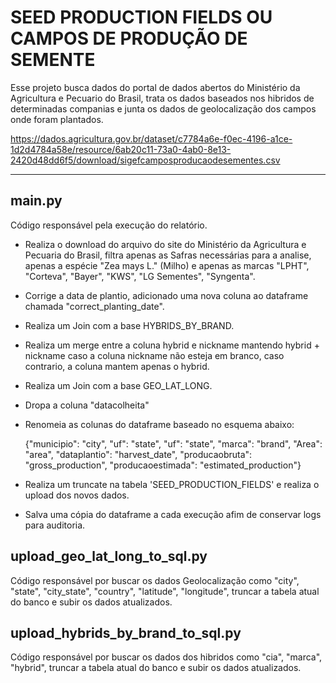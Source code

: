 # SEED PRODUCTION FIELDS OU CAMPOS DE PRODUÇÃO DE SEMENTE

Esse projeto busca dados do portal de dados abertos do Ministério da Agricultura e Pecuario do Brasil, trata os dados baseados nos hibridos de determinadas companias e junta os dados de geolocalização dos campos onde foram plantados.


https://dados.agricultura.gov.br/dataset/c7784a6e-f0ec-4196-a1ce-1d2d4784a58e/resource/6ab20c11-73a0-4ab0-8e13-2420d48dd6f5/download/sigefcamposproducaodesementes.csv

---

## main.py

Código responsável pela execução do relatório.

 - Realiza o download do arquivo do site do Ministério da Agricultura e Pecuaria do Brasil, filtra apenas as Safras necessárias para a analise, apenas a espécie "Zea mays L." (Milho) e apenas as marcas "LPHT", "Corteva", "Bayer", "KWS", "LG Sementes", "Syngenta".
 -  Corrige a data de plantio, adicionado uma nova coluna ao dataframe chamada "correct_planting_date".
 - Realiza um Join com a base HYBRIDS_BY_BRAND.
 - Realiza um merge entre a coluna hybrid e nickname mantendo hybrid + nickname caso a coluna nickname não esteja em branco, caso contrario, a coluna mantem apenas o hybrid.
 - Realiza um Join com a base GEO_LAT_LONG.
 - Dropa a coluna "datacolheita"
 - Renomeia as colunas do dataframe baseado no esquema abaixo:

    {"municipio": "city", "uf": "state", "uf": "state", "marca": "brand", "Area": "area", "dataplantio": "harvest_date", "producaobruta": "gross_production", "producaoestimada": "estimated_production"}

 - Realiza um truncate na tabela 'SEED_PRODUCTION_FIELDS' e realiza o upload dos novos dados.
 - Salva uma cópia do dataframe a cada execução afim de conservar logs para auditoria.


## upload_geo_lat_long_to_sql.py

Código responsável por buscar os dados Geolocalização como "city", "state", "city_state", "country", "latitude", "longitude", truncar a tabela atual do banco e subir os dados atualizados.

## upload_hybrids_by_brand_to_sql.py

Código responsável por buscar os dados dos hibridos como "cia", "marca", "hybrid", truncar a tabela atual do banco e subir os dados atualizados.
